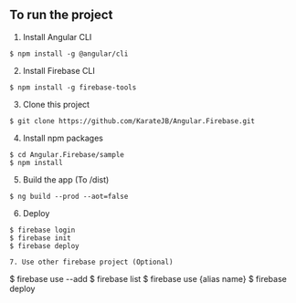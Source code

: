 ## To run the project

1. Install Angular CLI
```
$ npm install -g @angular/cli
```

2. Install Firebase CLI
```
$ npm install -g firebase-tools
```

3. Clone this project
```
$ git clone https://github.com/KarateJB/Angular.Firebase.git
```

4. Install npm packages
```
$ cd Angular.Firebase/sample
$ npm install
```

5. Build the app (To /dist)
```
$ ng build --prod --aot=false
```

6. Deploy
```
$ firebase login
$ firebase init
$ firebase deploy

7. Use other firebase project (Optional)
```
$ firebase use --add
$ firebase list
$ firebase use {alias name}
$ firebase deploy
```
